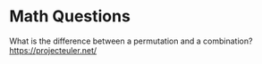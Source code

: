 # Math Questions

What is the difference between a permutation and a combination?
https://projecteuler.net/ 